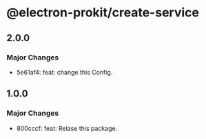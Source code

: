 # @electron-prokit/create-service

## 2.0.0

### Major Changes

- 5e61af4: feat: change this Config.

## 1.0.0

### Major Changes

- 800cccf: feat: Relase this package.
